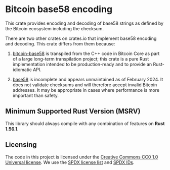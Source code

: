 Bitcoin base58 encoding
=======================

This crate provides encoding and decoding of base58 strings as defined by the Bitcoin ecosystem
including the checksum.

There are two other crates on crates.io that implement base58 encoding and decoding. This
crate differs from them because:

1. [bitcoin-base58](https://crates.io/crates/bitcoin-base58) is transpiled from the C++ code in
   Bitcoin Core as part of a large long-term transpilation project; this crate is a pure Rust
   implementation intended to be production-ready and to provide an Rust-idiomatic API.

2. [base58](https://crates.io/crates/base58) is incomplete and appears unmaintained as of
   February 2024. It does not validate checksums and will therefore accept invalid Bitcoin
   addresses. It may be appropriate in cases where performance is more important than safety.


## Minimum Supported Rust Version (MSRV)

This library should always compile with any combination of features on **Rust 1.56.1**.


## Licensing

The code in this project is licensed under the [Creative Commons CC0 1.0 Universal license](LICENSE).
We use the [SPDX license list](https://spdx.org/licenses/) and [SPDX IDs](https://spdx.dev/ids/).
